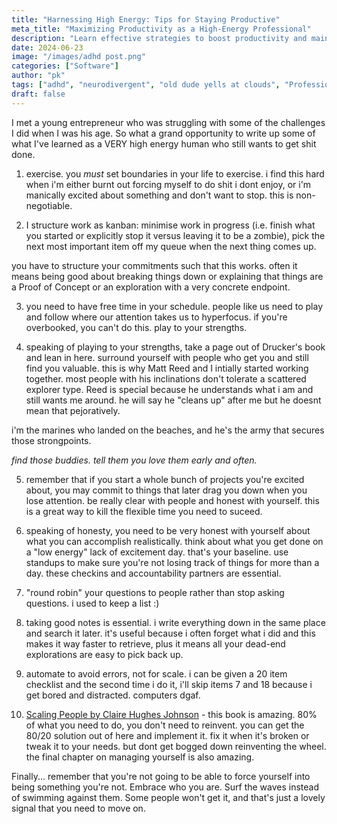 ```yaml
---
title: "Harnessing High Energy: Tips for Staying Productive"
meta_title: "Maximizing Productivity as a High-Energy Professional"
description: "Learn effective strategies to boost productivity and maintain focus as a high-energy professional. Discover tips for structuring work, maintaining balance, and leveraging your strengths to achieve success."
date: 2024-06-23
image: "/images/adhd post.png"
categories: ["Software"]
author: "pk"
tags: ["adhd", "neurodivergent", "old dude yells at clouds", "Professional Development"]
draft: false
---
```


I met a young entrepreneur who was struggling with some of the challenges I did when I was his age. So what a grand opportunity to write up some of what I've learned as a VERY high energy human who still wants to get shit done. 

1. exercise. you _must_ set boundaries in your life to exercise. i find this hard when i'm either burnt out forcing myself to do shit i dont enjoy, or i'm manically excited about something and don't want to stop. this is non-negotiable. 

2. I structure work as kanban: minimise work in progress (i.e. finish what you started or explicitly stop it versus leaving it to be a zombie), pick the next most important item off my queue when the next thing comes up. 

you have to structure your commitments such that this works. often it means being good about breaking things down or explaining that things are a Proof of Concept or an exploration with a very concrete endpoint. 

3. you need to have free time in your schedule. people like us need to play and follow where our attention takes us to hyperfocus. if you're overbooked, you can't do this. play to your strengths.

4. speaking of playing to your strengths, take a page out of Drucker's book and lean in here. surround yourself with people who get you and still find you valuable. this is why Matt Reed and I intially started working together. most people with his inclinations don't tolerate a scattered explorer type. Reed is special because he understands what i am and still wants me around. he will say he "cleans up" after me but he doesnt mean that pejoratively. 

i'm the marines who landed on the beaches, and he's the army that secures those strongpoints.

*find those buddies. tell them you love them early and often.*

5. remember that if you start a whole bunch of projects you're excited about, you may commit to things that later drag you down when you lose attention. be really clear with people and honest with yourself. this is a great way to kill the flexible time you need to suceed. 

6. speaking of honesty, you need to be very honest with yourself about what you can accomplish realistically. think about what you get done on a "low energy" lack of excitement day. that's your baseline. use standups to make sure you're not losing track of things for more than a day. these checkins and accountability partners are essential. 

7. "round robin" your questions to people rather than stop asking questions. i used to keep a list :) 

8. taking good notes is essential. i write everything down in the same place and search it later. it's useful because i often forget what i did and this makes it way faster to retrieve, plus it means all your dead-end explorations are easy to pick back up.

9. automate to avoid errors, not for scale. i can be given a 20 item checklist and the second time i do it, i'll skip items 7 and 18 because i get bored and distracted. computers dgaf. 

10. [Scaling People by Claire Hughes Johnson](https://press.stripe.com/scaling-people) - this book is amazing. 80% of what you need to do, you don't need to reinvent. you can get the 80/20 solution out of here and implement it. fix it when it's broken or tweak it to your needs. but dont get bogged down reinventing the wheel. the final chapter on managing yourself is also amazing.

Finally... remember that you're not going to be able to force yourself into being something you're not. Embrace who you are. Surf the waves instead of swimming against them. Some people won't get it, and that's just a lovely signal that you need to move on.
